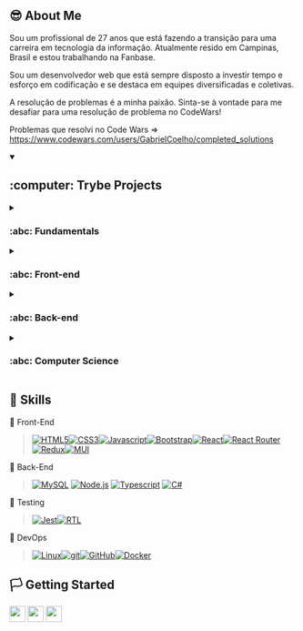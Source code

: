 ## :sunglasses: About Me
Sou um profissional de 27 anos que está fazendo a transição para uma carreira em tecnologia da informação. Atualmente resido em Campinas, Brasil e estou trabalhando na Fanbase.

Sou um desenvolvedor web que está sempre disposto a investir tempo e esforço em codificação e se destaca em equipes diversificadas e coletivas.

A resolução de problemas é a minha paixão. Sinta-se à vontade para me desafiar para uma resolução de problema no CodeWars!

Problemas que resolvi no Code Wars => https://www.codewars.com/users/GabrielCoelho/completed_solutions

<details open>
 <summary><h2>:computer: Trybe Projects</h2></summary>
 
 
<details>
<summary><h3>:abc: Fundamentals</h3></summary>

### 📌 [Lessons Learned](https://github.com/GabrielDevTrybe/lessons_learned)
- Uma página HTML/CSS sobre as lições aprendidas nos três primeiros blocos em Trybe.

### 📌 [Playground Functions](https://github.com/GabrielDevTrybe/playground-functions)
- Aqui esta a resolução de 13 funções que resolvi no inicio do curso

### 📌 [Todo List](https://github.com/arthur-debiasi/trybe-fundamentals-todo-list)
- A todo list page built with Javascript, HTML and CSS. 

### 📌 [Pixels Art](https://github.com/GabrielDevTrybe/Pixels-Art)
- Uma página de pintura de placa de pixels construída com Javascript, HTML e CSS.

### 📌 [Unit Tests](https://github.com/GabrielDevTrybe/js-unit-tests)
- Um Projeto para praticar a implementação de Testes Unitários.

### 📌 [Zoo Functions](https://github.com/GabrielDevTrybe/zoo-functions)
- Uma simulação de um sistema de gerenciamento de zoológico construído para praticar funções JavaScript de ordem superior.

</details>

<details>
<summary><h3>:abc: Front-end</h3></summary>

### 📌 [Shopping Cart](https://github.com/GabrielDevTrybe/Shopping-Cart)
- Carrinhos de compras desenvolvido com Javascript manipulando DOM

### 📌 [Solar System](https://github.com/GabrielDevTrybe/Solar-System)
- React App sobre Planetas e Missões construído com Javascript e React. ([Page](https://solar-system-trybe.vercel.app/))

### 📌 [Tryunfo](https://github.com/GabrielDevTrybe/Tryunfo)
- Um aplicativo de jogo semelhante ao Top Trumps criado com o React.

### 📌 [TrybeTunes](https://github.com/GabrielDevTrybe/TrybeTunes)
- Aplicativo de streaming de música feito com React, usando métodos de ciclo de vida de componentes e React Router.

### 📌 [Front-end Online Store](https://github.com/GabrielDevTrybe/Front-End-Online-Store)
- Aplicação simplificada de uma loja online construída com React.

### 📌 [React Testint Library](https://github.com/GabrielDevTrybe/React-Testing-Library)
- Uma rotina de teste para um aplicativo Pokédex pré-existente usando React Testing Library.

### 📌 [Trybe Wallet](https://github.com/GabrielDevTrybe/Trybewallet)
- Uma carteira para gerenciamento de despesas pessoais construída com Javascript, React e React Redux.

### 📌 [Trivia React Redux](https://github.com/GabrielDevTrybe/Trivia)
- Aplicativo de jogo Trivia desenvolvido com React e React Redux

### 📌 [StarWars Planets Search](https://github.com/GabrielDevTrybe/StarWars)
- Aplicativo que lista e filtra planetas do universo Star Wars usando Context API e Hooks para controlar estados globais.

### 📌 [Recipes App](https://github.com/GabrielDevTrybe/recipes-app-test)
- React App para receitas de bebidas e refeições construídas com Javascript e React, usando React Hooks e Context API. ([page](https://recipes-app-test-one.vercel.app/))

</details>

<details>
<summary><h3>:abc: Back-end</h3></summary>

### 📌 [Docker Todo List](https://github.com/GabrielDevTrybe/Docker-Todo-List)
- "Containerização" de frontend, backend e aplicações de teste usando Docker, criando uma conexão entre eles e orquestrando sua operação.

### 📌 [All for One](https://github.com/GabrielDevTrybe/All-For-One)
- Criação de consultas em SQL utilizando comandos DDL(Data Definition Language), DML(Data Manipulation Language) e DQL(Data Query Language).

### 📌 [One for All](https://github.com/GabrielDevTrybe/One-For-All)
- Criação de bancos de dados, tabelas e consultas em SQL usando comandos DDL, DML e DQL.

### 📌 [Talker Manager](https://github.com/GabrielDevTrybe/Talker-Manager)
- Aplicativo para gerenciamento de dados de palestrantes, no qual é possível cadastrar, visualizar, pesquisar, editar e deletar informações.

### 📌 [Store Manager](https://github.com/GabrielDevTrybe/Store-Manager)
- API RESTful para uma aplicação de gestão de vendas utilizando a arquitetura MSC (model-service-controller).

### 📌 [https://github.com/GabrielDevTrybe/Blogs-API)
- Esta API RESTful para gerenciamento de blog foi construída com Node.js e Sequelize para fornecer funcionalidades de gerenciamento de blog eficientes e escaláveis.

### 📌 [Trybesmith](https://github.com/GabrielDevTrybe/Trybesmith)
- Esta API RESTful para uma loja de itens medievais foi criada com Node.js e TypeScript para gerenciar login, transações e dados do cliente.

### 📌 [Trybers and Dragons](https://github.com/GabrielDevTrybe/Trybers-And-Dragons)
- Projeto desenvolvido em Typescript aplicando os princípios da arquitetura SOLID e os princípios de POO

### 📌 [Trybe Futebol Clube](https://github.com/GabrielDevTrybe/Trybe-FutebolClube)
- Site informativo sobre partidas e classificações de futebol! soccer

</details>

<details>
<summary><h3>:abc: Computer Science</h3></summary>
</details>
 
</details>

## 🔨 Skills

📍 Front-End

> [![HTML5][HTML5]][HTML5-url][![CSS3][CSS3]][CSS3-url][![Javascript][Javascript]][Javascript-url][![Bootstrap][Bootstrap.com]][Bootstrap-url][![React][React.js]][React-url][![React Router][ReactRouter]][ReactRouter-url][![Redux][React-Redux.js]][React-Redux-url][![MUI][MUI]][MUI-url]

📍 Back-End
> [![MySQL][MySQL]][MySQL-url] [![Node.js][Node.js]][Node.js-url] [![Typescript][Typescript]][Typescript-url] [![C#][C#-badge]][C#-url]

📍 Testing

 > [![Jest][Jest]][Jest-url][![RTL][RTL]][RTL-url]

📍 DevOps

 >[![Linux][Linux]][Linux-url][![git][git]][git-url][![GitHub][GitHub]][GitHub-url][![Docker][Docker]][Docker-url]

## 🏳️ Getting Started

<div align="left" style="display: inline_block">
  <a href="https://meu-portifolio-blond-nine.vercel.app/" target="_blank"><img height="28rem" src="https://img.shields.io/badge/my_portfolio-3fc337?style=for-the-badge" target="_blank"></a> 
  <a href="https://www.linkedin.com/in/gabriel-coelho-dev-junior/" target="_blank"><img height="28rem" src="https://img.shields.io/badge/LinkedIn-0077B5?style=for-the-badge&logo=linkedin&logoColor=white"></a> 
 <a href = "mailto:gabrielcoelhodeoliveira95@gmail.com"><img height="28rem" src="https://img.shields.io/badge/gmail-D14836?style=for-the-badge&logo=gmail&logoColor=white" target="_blank"></a>
</div>

 
<!-- FRONT END -->
[HTML5]: https://img.shields.io/badge/html5-E34F26?style=for-the-badge&logo=html5&logoColor=white
[HTML5-URL]: https://developer.mozilla.org/en-US/docs/Glossary/HTML5
[CSS3]: https://img.shields.io/badge/css_3-1572B6?style=for-the-badge&logo=css3&logoColor=white
[CSS3-url]: https://developer.mozilla.org/pt-BR/docs/Web/CSS
[Javascript]: https://img.shields.io/badge/javascript-F7DF1E?style=for-the-badge&logo=javascript&logoColor=white
[Javascript-url]: https://developer.mozilla.org/pt-BR/docs/Web/JavaScript
[Bootstrap.com]: https://img.shields.io/badge/Bootstrap-563D7C?style=for-the-badge&logo=bootstrap&logoColor=white
[Bootstrap-url]: https://getbootstrap.com
[MUI]: https://img.shields.io/badge/material_ui-007FFF?style=for-the-badge&logo=mui&logoColor=white
[MUI-url]: https://img.shields.io/badge/material_ui-007FFF?style=for-the-badge&logo=mui&logoColor=white
[React.js]: https://img.shields.io/badge/React-20232A?style=for-the-badge&logo=react&logoColor=61DAFB
[React-url]: https://reactjs.org/
[React-Redux.js]: https://img.shields.io/badge/react_redux-764ABC?style=for-the-badge&logo=redux&logoColor=white
[React-Redux-url]: https://react-redux.js.org/
[ReactRouter]: https://img.shields.io/badge/React_Router-20232A?style=for-the-badge&logo=reactrouter&logoColor=CA4245
[ReactRouter-url]: https://reactrouter.com/en/main

<!-- BACK-END -->
[MySQL]: https://img.shields.io/badge/mysql-4479A1?style=for-the-badge&logo=mysql&logoColor=white
[MySQL-url]: https://dev.mysql.com/doc/
[Node.js]: https://img.shields.io/badge/node.js-339933?style=for-the-badge&logo=node.js&logoColor=white
[Node.js-url]: https://nodejs.org/
[Typescript]: https://img.shields.io/badge/typescript-3178C6?style=for-the-badge&logo=typescript&logoColor=white
[Typescript-url]: https://www.typescriptlang.org/
[Typescript-url]: https://www.typescriptlang.org/
[Docker]: https://img.shields.io/badge/docker-2496ED?style=for-the-badge&logo=docker&logoColor=white
[Docker-url]: https://www.docker.com/
[C#-badge]: https://img.shields.io/badge/C#-8A2BE2
[C#-url]: https://learn.microsoft.com/pt-br/dotnet/csharp/

<!-- TESTING -->
[Jest]: https://img.shields.io/badge/jest-C21325?style=for-the-badge&logo=jest&logoColor=white
[Jest-url]: https://jestjs.io/
[RTL]: https://img.shields.io/badge/testing_library-E33332?style=for-the-badge&logo=testing-library&logoColor=white
[RTL-url]: https://testing-library.com/

<!-- DEV OPS -->
[Linux]: https://img.shields.io/badge/linux-FCC624?style=for-the-badge&logo=linux&logoColor=white
[Linux-url]: https://www.linux.org/
[git]: https://img.shields.io/badge/git-F05032?style=for-the-badge&logo=git&logoColor=white
[git-url]: https://git-scm.com/doc
[GitHub]: https://img.shields.io/badge/git_hub-181717?style=for-the-badge&logo=github&logoColor=white
[GitHub-url]: https://github.com/
